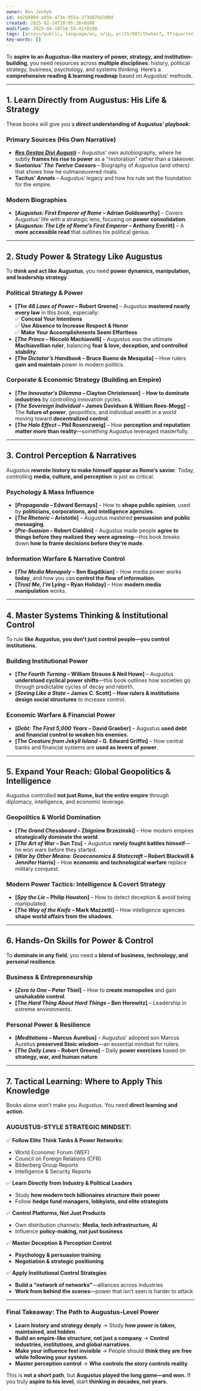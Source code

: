 ```yaml
---
owner: Ben Jendyk
id: 4a28980d-a95b-473e-955a-373dd76d108d
created: 2025-02-14T20:05:36+0100
modified: 2025-04-18T16:55:41+0200
tags: [access/public, language/en, a/ip, pr/25/087/thehalf, tf/quarter]
key-words: []
---
```


To **aspire to an Augustus-like mastery of power, strategy, and institution-building**, you need resources across **multiple disciplines**: history, political strategy, business, psychology, and systems thinking. Here’s a **comprehensive reading & learning roadmap** based on Augustus’ methods.

---

## **1. Learn Directly from Augustus: His Life & Strategy**  
These books will give you a **direct understanding of Augustus’ playbook**:

### **Primary Sources (His Own Narrative)**
- **[*Res Gestae Divi Augusti*](https://penelope.uchicago.edu/Thayer/e/roman/texts/augustus/res_gestae/home.html)** – Augustus’ own autobiography, where he subtly **frames his rise to power** as a "restoration" rather than a takeover.
- **Suetonius’ *The Twelve Caesars*** – Biography of Augustus (and others) that shows how he outmaneuvered rivals.
- **Tacitus’ *Annals*** – Augustus’ legacy and how his rule set the foundation for the empire.

### **Modern Biographies**
- **[*Augustus: First Emperor of Rome* – Adrian Goldsworthy]** – Covers Augustus’ life with a strategic lens, focusing on **power consolidation**.
- **[*Augustus: The Life of Rome’s First Emperor* – Anthony Everitt]** – A **more accessible read** that outlines his political genius.

---

## **2. Study Power & Strategy Like Augustus**
To **think and act like Augustus**, you need **power dynamics, manipulation, and leadership strategy**.

### **Political Strategy & Power**
- **[*The 48 Laws of Power* – Robert Greene]** – Augustus **mastered nearly every law** in this book, especially:  
  ✅ **Conceal Your Intentions**  
  ✅ **Use Absence to Increase Respect & Honor**  
  ✅ **Make Your Accomplishments Seem Effortless**  
- **[*The Prince* – Niccolò Machiavelli]** – Augustus was the ultimate **Machiavellian ruler**, balancing **fear & love, deception, and controlled stability**.
- **[*The Dictator’s Handbook* – Bruce Bueno de Mesquita]** – How rulers **gain and maintain** power in modern politics.

### **Corporate & Economic Strategy (Building an Empire)**
- **[*The Innovator’s Dilemma* – Clayton Christensen]** – **How to dominate industries** by controlling innovation cycles.  
- **[*The Sovereign Individual* – James Davidson & William Rees-Mogg]** – The **future of power**, geopolitics, and individual wealth in a world moving toward **decentralized control**.  
- **[*The Halo Effect* – Phil Rosenzweig]** – How **perception and reputation matter more than reality**—something Augustus leveraged masterfully.

---

## **3. Control Perception & Narratives**
Augustus **rewrote history to make himself appear as Rome’s savior**. Today, controlling **media, culture, and perception** is just as critical.

### **Psychology & Mass Influence**
- **[*Propaganda* – Edward Bernays]** – How to **shape public opinion**, used by **politicians, corporations, and intelligence agencies**.
- **[*The Rhetoric* – Aristotle]** – Augustus mastered **persuasion and public messaging**.
- **[*Pre-Suasion* – Robert Cialdini]** – Augustus made people **agree to things before they realized they were agreeing**—this book breaks down **how to frame decisions before they’re made**.

### **Information Warfare & Narrative Control**
- **[*The Media Monopoly* – Ben Bagdikian]** – How media power works **today**, and how you can **control the flow of information**.
- **[*Trust Me, I’m Lying* – Ryan Holiday]** – How **modern media manipulation** works.

---

## **4. Master Systems Thinking & Institutional Control**
To rule **like Augustus, you don’t just control people—you control institutions.**

### **Building Institutional Power**
- **[*The Fourth Turning* – William Strauss & Neil Howe]** – Augustus **understood cyclical power shifts**—this book outlines how societies go through predictable cycles of decay and rebirth.
- **[*Seeing Like a State* – James C. Scott]** – **How rulers & institutions design social structures** to increase control.

### **Economic Warfare & Financial Power**
- **[*Debt: The First 5,000 Years* – David Graeber]** – Augustus **used debt and financial control to weaken his enemies**.
- **[*The Creature from Jekyll Island* – G. Edward Griffin]** – How central banks and financial systems are **used as levers of power**.

---

## **5. Expand Your Reach: Global Geopolitics & Intelligence**
Augustus controlled **not just Rome, but the entire empire** through diplomacy, intelligence, and economic leverage.

### **Geopolitics & World Domination**
- **[*The Grand Chessboard* – Zbigniew Brzezinski]** – How modern empires **strategically dominate the world**.
- **[*The Art of War* – Sun Tzu]** – Augustus **rarely fought battles himself**—he won wars before they started.
- **[*War by Other Means: Geoeconomics & Statecraft* – Robert Blackwill & Jennifer Harris]** – How **economic and technological warfare** replace military conquest.

### **Modern Power Tactics: Intelligence & Covert Strategy**
- **[*Spy the Lie* – Philip Houston]** – How to detect deception & avoid being manipulated.
- **[*The Way of the Knife* – Mark Mazzetti]** – How intelligence agencies **shape world affairs from the shadows**.

---

## **6. Hands-On Skills for Power & Control**
To **dominate in any field**, you need a **blend of business, technology, and personal resilience**.

### **Business & Entrepreneurship**
- **[*Zero to One* – Peter Thiel]** – How to **create monopolies** and gain **unshakable control**.
- **[*The Hard Thing About Hard Things* – Ben Horowitz]** – Leadership in extreme environments.

### **Personal Power & Resilience**
- **[*Meditations* – Marcus Aurelius]** – Augustus' adopted son Marcus Aurelius **preserved Stoic wisdom**—an essential mindset for rulers.
- **[*The Daily Laws* – Robert Greene]** – Daily **power exercises** based on **strategy, war, and human nature**.

---

## **7. Tactical Learning: Where to Apply This Knowledge**
Books alone won’t make you Augustus. You need **direct learning and action.**  

### **AUGUSTUS-STYLE STRATEGIC MINDSET:**
✅ **Follow Elite Think Tanks & Power Networks:**  
   - World Economic Forum (WEF)  
   - Council on Foreign Relations (CFR)  
   - Bilderberg Group Reports  
   - Intelligence & Security Reports  

✅ **Learn Directly from Industry & Political Leaders**  
   - Study **how modern tech billionaires structure their power**  
   - Follow **hedge fund managers, lobbyists, and elite strategists**  

✅ **Control Platforms, Not Just Products**  
   - Own distribution channels: **Media, tech infrastructure, AI**  
   - Influence **policy-making, not just business**  

✅ **Master Deception & Perception Control**  
   - **Psychology & persuasion training**  
   - **Negotiation & strategic positioning**  

✅ **Apply Institutional Control Strategies**  
   - **Build a “network of networks”**—alliances across industries  
   - **Work from behind the scenes**—power that isn’t seen is harder to attack  

---

### **Final Takeaway: The Path to Augustus-Level Power**
- **Learn history and strategy deeply** → Study **how power is taken, maintained, and hidden**.  
- **Build an empire-like structure, not just a company** → **Control industries, institutions, and global narratives**.  
- **Make your influence feel invisible** → People should **think they are free while following your system**.  
- **Master perception control** → **Who controls the story controls reality**.  

This is **not a short path**, but **Augustus played the long game—and won.** If you truly **aspire to his level**, start **thinking in decades, not years.**